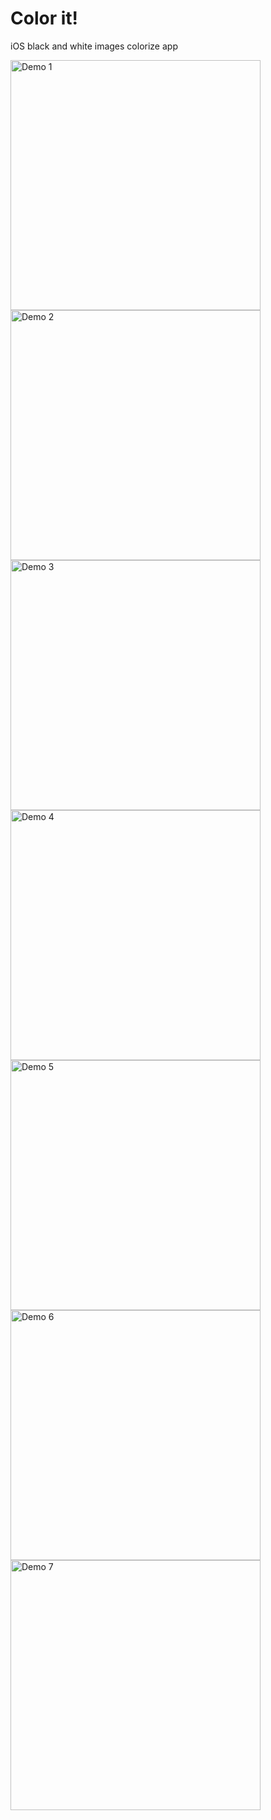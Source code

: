 # Color it!

iOS black and white images colorize app

<p>
    <img src="Demo/01.PNG" alt="Demo 1" width="400" style="float: left; margint: 20px;">
    <img src="Demo/02.PNG" alt="Demo 2" width="400" style="float: left; margint: 20px;">
    <img src="Demo/03.PNG" alt="Demo 3" width="400" style="float: left; margint: 20px;">
    <img src="Demo/04.PNG" alt="Demo 4" width="400" style="float: left; margint: 20px;">
    <img src="Demo/05.PNG" alt="Demo 5" width="400" style="float: left; margint: 20px;">
    <img src="Demo/06.PNG" alt="Demo 6" width="400" style="float: left; margint: 20px;">
    <img src="Demo/07.PNG" alt="Demo 7" width="400" style="float: left; margint: 20px;">
</p>
<!-- 
![Demo 01](Demo/01.PNG)
![Demo 02](Demo/02.PNG)
![Demo 03](Demo/03.PNG)
![Demo 04](Demo/04.PNG)
![Demo 05](Demo/05.PNG)
![Demo 06](Demo/06.PNG)
![Demo 07](Demo/07.PNG) -->
